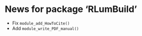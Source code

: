 




<!-- NEWS.md was auto-generated by NEWS.Rmd. Please DO NOT edit by hand!-->

# News for package ‘RLumBuild’

- Fix `module_add_HowToCite()`
- Add `module_write_PDF_manual()`
